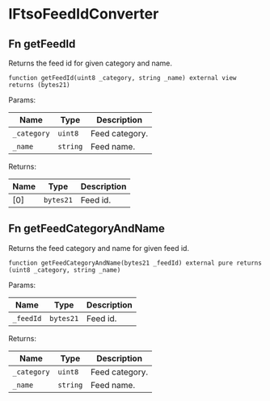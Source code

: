 # IFtsoFeedIdConverter

## Fn getFeedId

Returns the feed id for given category and name.

```solidity
function getFeedId(uint8 _category, string _name) external view returns (bytes21)
```

Params:

| Name | Type | Description |
| ---- | ---- | ----------- |
| `_category` | `uint8` | Feed category. |
| `_name` | `string` | Feed name. |

Returns:

| Name | Type | Description |
| ---- | ---- | ----------- |
| [0] | `bytes21` | Feed id. |

## Fn getFeedCategoryAndName

Returns the feed category and name for given feed id.

```solidity
function getFeedCategoryAndName(bytes21 _feedId) external pure returns (uint8 _category, string _name)
```

Params:

| Name | Type | Description |
| ---- | ---- | ----------- |
| `_feedId` | `bytes21` | Feed id. |

Returns:

| Name | Type | Description |
| ---- | ---- | ----------- |
| `_category` | `uint8` | Feed category. |
| `_name` | `string` | Feed name. |

